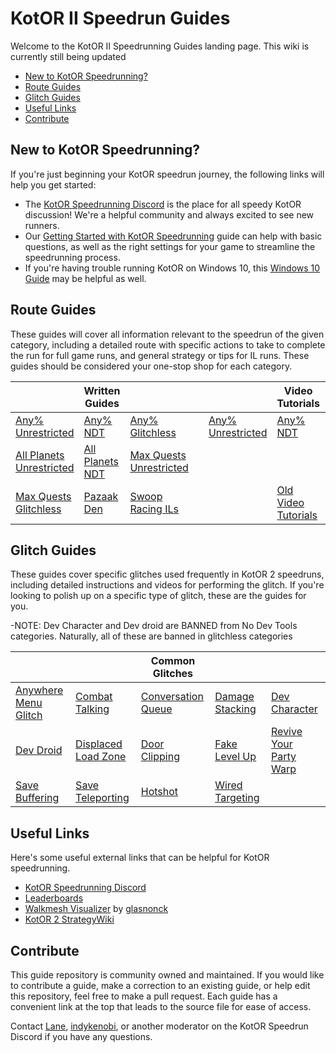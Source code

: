 # KotOR II Speedrun Guides

Welcome to the KotOR II Speedrunning Guides landing page. This wiki is currently still being updated

- [New to KotOR Speedrunning?](#new-to-kotor-speedrunning)
- [Route Guides](#route-guides)
- [Glitch Guides](#glitch-guides)
- [Useful Links](#useful-links)
- [Contribute](#contribute)

## New to KotOR Speedrunning?

If you're just beginning your KotOR speedrun journey, the following links will help you get started:
- The [KotOR Speedrunning Discord](http://discord.gg/Q2uPRVu) is the place for all speedy KotOR discussion! We're a helpful community and always excited to see new runners.
- Our [Getting Started with KotOR Speedrunning](Getting%20Started) guide can help with basic questions, as well as the right settings for your game to streamline the speedrunning process.
- If you're having trouble running KotOR on Windows 10, this [Windows 10 Guide](./Miscellaneous/Windows%2010) may be helpful as well.

## Route Guides

These guides will cover all information relevant to the speedrun of the given category, including a detailed route with specific actions to take to complete the run for full game runs, and general strategy or tips for IL runs.  These guides should be considered your one-stop shop for each category.

| | **Written Guides** | | | | **Video Tutorials** | |
|---|---|---|---|---|---|---|
| [Any% Unrestricted](./Route%20Guides/Any%25%20Unrestricted) | [Any% NDT](./Route%20Guides/Any%25%20No%20Dev%20Tools) | [Any% Glitchless](./Route%20Guides/Any%25%20Glitchless) | | [Any% Unrestricted](./Video%20Tutorials/Any%25%20Unrestricted) | [Any% NDT](./Video%20Tutorials/Any%25%20No%20Dev%20Tools) | [Pazaak Den](./Video%20Tutorials/Pazaak%20Den) |
| [All Planets Unrestricted](./Route%20Guides/All%20Planets%20Unrestricted) | [All Planets NDT](./Route%20Guides/All%20Planets%20NDT) | [Max Quests Unrestricted](./Route%20Guides/Max%20Quests%20Unrestricted) | | | | |
| [Max Quests Glitchless](./Route%20Guides/Max%20Quests%20Glitchless) | [Pazaak Den](./Miscellaneous/Pazaak%20Den) | [Swoop Racing ILs](./Miscellaneous/Swoop%20Racing) | | | [Old Video Tutorials](./Video%20Tutorials/Old%20Video%20Tutorials) | |

## Glitch Guides

These guides cover specific glitches used frequently in KotOR 2 speedruns, including detailed instructions and videos for performing the glitch.  If you're looking to polish up on a specific type of glitch, these are the guides for you.

-NOTE: Dev Character and Dev droid are BANNED from No Dev Tools categories. Naturally, all of these are banned in glitchless categories

| | |  **Common Glitches** | | |
|---|---|---|---|---|
| [Anywhere Menu Glitch](./Major%20Glitches/Anywhere%20Menu%20Glitch) | [Combat Talking](./Techniques/Combat%20Talking) |  [Conversation Queue](./Techniques/Conversation%20Queue) | [Damage Stacking](./Techniques/Damage%20Stacking) | [Dev Character](./Dev%20Tools/Dev%20Character)
| [Dev Droid](./Dev%20Tools/3C-FD) | [Displaced Load Zone](./Major%20Glitches/Displaced%20Load%20Zone) | [Door Clipping](./Major%20Glitches/Door%20Clipping) | [Fake Level Up](./Major%20Glitches/Fake%20Level%20Up) | [Revive Your Party Warp](./Techniques/RYP%20Warp)
| [Save Buffering](./Techniques/Save%20Buffering) | [Save Teleporting](./Techniques/Save%20Teleporting) | [Hotshot](./Major%20Glitches/Hotshot)  | [Wired Targeting](./Techniques/Wired%20Targeting) |

## Useful Links
Here's some useful external links that can be helpful for KotOR speedrunning.

- [KotOR Speedrunning Discord](http://discord.gg/Q2uPRVu)
- [Leaderboards](https://www.speedrun.com/kotor2)
- [Walkmesh Visualizer](https://github.com/glasnonck/WalkmeshVisualizer) by [glasnonck](https://www.speedrun.com/users/glasnonck)
- [KotOR 2 StrategyWiki](https://strategywiki.org/wiki/Star_Wars_Knights_of_the_Old_Republic_II:_The_Sith_Lords)

## Contribute

This guide repository is community owned and maintained.  If you would like to contribute a guide, make a correction to an existing guide, or help edit this repository, feel free to make a pull request.  Each guide has a convenient link at the top that leads to the source file for ease of access.

Contact [Lane](https://www.speedrun.com/users/Lane), [indykenobi](https://www.speedrun.com/users/indykenobi), or another moderator on the KotOR Speedrun Discord if you have any questions.
